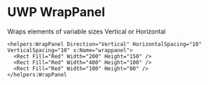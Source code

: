 # UWP WrapPanel

Wraps elements of variable sizes Vertical or Horizontal 

```
<helpers:WrapPanel Direction="Vertical" HorizontalSpacing="10" VerticalSpacing="10" x:Name="wrappanel">
  <Rect Fill="Red" Width="200" Height="150" />
  <Rect Fill="Red" Width="400" Height="100" />
  <Rect Fill="Red" Width="100" Height="80" />
</helpers:WrapPanel
```
